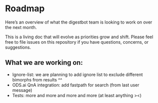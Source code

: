 # Roadmap
Here’s an overview of what the digestbot team is looking to work on over the next month.  

This is a living doc that will evolve as priorities grow and shift. Please feel free to file issues on this repository if you have questions, concerns, or suggestions.

## What we are working on:
* Ignore-list: we are planning to add ignore list to exclude different bimorphs
from results ^^
* ODS.ai QnA integration: add fastpath for search (from last user message)
* Tests: more and more and more and more (at least anything ><)